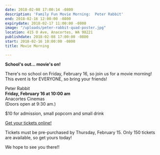 ```yaml
---
date: 2018-02-08 17:00:14 -0800
description: 'Family Fun Movie Morning:  Peter Rabbit'
end: 2018-02-16 12:00:00 -0800
expirydate: 2018-02-17 11:00:00 -0800
image: "/uploads/peter-rabbit-quad-poster.jpg"
location: 415 O Ave, Anacortes, WA 98221
publishdate: 2018-02-08 17:00:00 -0800
start: 2018-02-16 10:00:00 -0800
title: Movie Morning

---
```

**School's out... movie's on!**

There's no school on Friday, February 16, so join us for a movie morning! This event is for EVERYONE, so bring your friends!

Peter Rabbit  
**Friday, February 16 at 10:00 am**  
Anacortes Cinemas  
\(Doors open at 9:30 am.)

\$10 for admission, small popcorn and small drink

[Get your tickets online!](www.islandviewpta.org/movie "Movie Mornings")

Tickets must be pre-purchased by Thursday, February 15. Only 150 tickets are available, so get yours today!

We hope to see you there!!